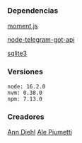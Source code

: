 
### Dependencias

[moment.js](https://momentjs.com/)

[node-telegram-got-api](https://github.com/yagop/node-telegram-bot-api)

[sqlite3](https://www.sqlitetutorial.net/sqlite-nodejs/)

### Versiones 

```
node: 16.2.0
nvm: 0.38.0
npm: 7.13.0
```

### Creadores 

[Ann Diehl](https://github.com/kotorigadaisuki)
[Ale Piumetti](https://github.com/alepiumetti)

